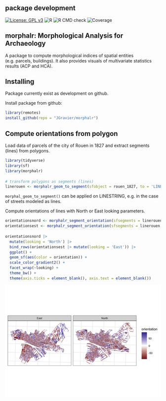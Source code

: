
## package development

[![License: GPL
v3](https://img.shields.io/badge/License-GPLv3-blue.svg)](https://www.gnu.org/licenses/gpl-3.0)
![R](https://img.shields.io/badge/R-%3E%3D%202.10-blue) ![R CMD
check](https://img.shields.io/badge/R%20CMD%20check-passing-green)
![Coverage](https://img.shields.io/badge/coverage-20%25-red)

## morphalr: Morphological Analysis for Archaeology

A package to compute morphological indices of spatial entities
(e.g. parcels, buildings). It also provides visuals of multivariate
statistics results (ACP and HCA).

## Installing

Package currently exist as development on github.

Install package from github:

``` r
library(remotes)
install_github(repo = "JGravier/morphalr")
```

## Compute orientations from polygon

Load data of parcels of the city of Rouen in 1827 and extract segments
(lines) from polygons.

``` r
library(tidyverse)
library(sf)
library(morphalr)

# transform polygons as segments (lines)
linerouen <- morphalr_geom_to_segment(sfobject = rouen_1827, to = 'LINESTRING')
```

`morphal_geom_to_segment()` can be applied on LINESTRING, e.g. in the
case of streets modeled as lines.

Compute orientations of lines with North or East looking parameters.

``` r
orientationsnord <- morphalr_segment_orientation(sfsegments = linerouen)
orientationsest <- morphalr_segment_orientation(sfsegments = linerouen, looking = 'E')

orientationsnord |>
  mutate(looking = 'North') |>
  bind_rows(orientationsest |> mutate(looking = 'East')) |>
  ggplot() +
  geom_sf(aes(color = orientation)) +
  scale_color_gradient2() +
  facet_wrap(~looking) +
  theme_bw() +
  theme(axis.ticks = element_blank(), axis.text = element_blank())
```

![](README_files/figure-gfm/unnamed-chunk-3-1.png)<!-- -->
